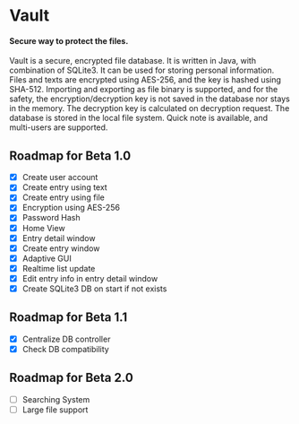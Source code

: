 # Vault

#### Secure way to protect the files.

Vault is a secure, encrypted file database. It is written in Java, with combination of SQLite3. It can be used for storing personal information. Files and texts are encrypted using AES-256, and the key is hashed using SHA-512. Importing and exporting as file binary is supported, and for the safety, the encryption/decryption key is not saved in the database nor stays in the memory. The decryption key is calculated on decryption request. The database is stored in the local file system. Quick note is available, and multi-users are supported.



## Roadmap for Beta 1.0

- [x] Create user account
- [x] Create entry using text
- [x] Create entry using file
- [x] Encryption using AES-256
- [x] Password Hash
- [x] Home View
- [x] Entry detail window
- [x] Create entry window
- [x] Adaptive GUI
- [x] Realtime list update
- [x] Edit entry info in entry detail window
- [x] Create SQLite3 DB on start if not exists

## Roadmap for Beta 1.1
- [x] Centralize DB controller
- [x] Check DB compatibility

## Roadmap for Beta 2.0
- [ ] Searching System
- [ ] Large file support